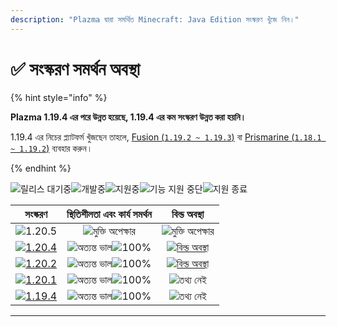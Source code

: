 ```yaml
---
description: "Plazma দ্বারা সমর্থিত Minecraft: Java Edition সংস্করণ খুঁজে নিন।"
---
```


# ✅ সংস্করণ সমর্থন অবস্থা

{% hint style="info" %}

**Plazma 1.19.4 এর পরে উন্নত হয়েছে, 1.19.4 এর কম সংস্করণ উন্নত করা হয়নি।**

1.19.4 এর নিচের প্ল্যাটফর্ম খুঁজছেন তাহলে, [Fusion (`1.19.2 ~ 1.19.3`)](https://github.com/RuinedTechnologyUnify/Fusion) বা [Prismarine (`1.18.1 ~ 1.19.2`)](https://github.com/PrismarineTeam/Prismarine) ব্যবহার করুন।

{% endhint %}

[wtr]: https://badge.plazmamc.org/0/রিলিজ%20অপেক্ষারত
[ukn]: https://badge.plazmamc.org/0/তথ্য%20নেই
[vgd]: https://badge.plazmamc.org/1/অত্যন্ত%20ভাল
[100]: https://badge.plazmamc.org/percent/100

![릴리스 대기중][wtr]![개발중](https://badge.plazmamc.org/1/개발중)![지원중](https://badge.plazmamc.org/2/지원중)![기능 지원 중단](https://badge.plazmamc.org/6/기능%20지원%20중단)![지원 종료](https://badge.plazmamc.org/4/지원%20종료)

|                                      সংস্করণ                                      | স্থিতিশীলতা    এবং    কার্য সমর্থন |                                              বিল্ড অবস্থা                                             |
| :-------------------------------------------------------------------------------: | :--------------------------------: | :---------------------------------------------------------------------------------------------------: |
|                   ![1.20.5](https://badge.plazmamc.org/0/1.20.5)                  |       ![মুক্তি অপেক্ষার][wtr]      |                                        ![মুক্তি অপেক্ষার][wtr]                                        |
| [![1.20.4](https://badge.plazmamc.org/2/1.20.4)](https://git.plazmamc.org/1.20.4) |   ![অত্যন্ত ভাল][vgd]![100%][100]  | [![বিল্ড অবস্থা](https://build.plazmamc.org/1.20.4)](https://build.plazmamc.org/1.20.4?redirect=true) |
| [![1.20.2](https://badge.plazmamc.org/6/1.20.2)](https://git.plazmamc.org/1.20.2) |   ![অত্যন্ত ভাল][vgd]![100%][100]  | [![বিল্ড অবস্থা](https://build.plazmamc.org/1.20.2)](https://build.plazmamc.org/1.20.2?redirect=true) |
| [![1.20.1](https://badge.plazmamc.org/4/1.20.1)](https://git.plazmamc.org/1.20.1) |   ![অত্যন্ত ভাল][vgd]![100%][100]  |                                            ![তথ্য নেই][ukn]                                           |
| [![1.19.4](https://badge.plazmamc.org/4/1.19.4)](https://git.plazmamc.org/1.19.4) |   ![অত্যন্ত ভাল][vgd]![100%][100]  |                                            ![তথ্য নেই][ukn]                                           |

***
